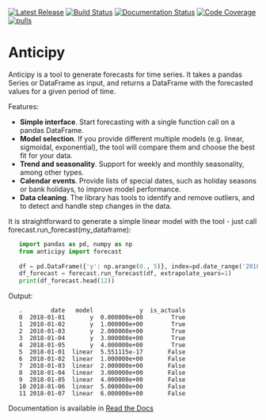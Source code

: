 [![Latest Release](https://img.shields.io/pypi/v/anticipy.svg)](https://img.shields.io/pypi/v/anticipy.svg)
[![Build Status](https://travis-ci.com/sky-uk/anticipy.svg?branch=master)](https://travis-ci.com/sky-uk/anticipy)
[![Documentation Status](https://readthedocs.org/projects/anticipy/badge/?version=latest)](https://anticipy.readthedocs.io/en/latest/?badge=latest)
[![Code Coverage](https://codecov.io/github/sky-uk/anticipy/branch/master/graph/badge.svg)](https://codecov.io/github/sky-uk/anticipy/)
[![pulls](https://img.shields.io/docker/pulls/skyuk/anticipy.svg)](https://hub.docker.com/r/skyuk/anticipy)



# Anticipy

Anticipy is a tool to generate forecasts for time series. It takes a pandas Series or DataFrame as input, and
returns a DataFrame with the forecasted values for a given period of time.

Features:

* **Simple interface**. Start forecasting with a single function call on a pandas DataFrame.
* **Model selection**. If you provide different multiple models (e.g. linear, sigmoidal, exponential), the tool will
  compare them and choose the best fit for your data.
* **Trend and seasonality**. Support for weekly and monthly seasonality, among other types.
* **Calendar events**. Provide lists of special dates, such as holiday seasons or bank holidays, to improve model
  performance.
* **Data cleaning**. The library has tools to identify and remove outliers, and to detect and handle step changes in
  the data.

It is straightforward to generate a simple linear model with the tool - just call forecast.run_forecast(my_dataframe):

```python
   import pandas as pd, numpy as np
   from anticipy import forecast
   
   df = pd.DataFrame({'y': np.arange(0., 5)}, index=pd.date_range('2018-01-01', periods=5, freq='D'))
   df_forecast = forecast.run_forecast(df, extrapolate_years=1)
   print(df_forecast.head(12))
```

Output:

```
   .        date   model             y  is_actuals
   0  2018-01-01       y  0.000000e+00        True
   1  2018-01-02       y  1.000000e+00        True
   2  2018-01-03       y  2.000000e+00        True
   3  2018-01-04       y  3.000000e+00        True
   4  2018-01-05       y  4.000000e+00        True
   5  2018-01-01  linear  5.551115e-17       False
   6  2018-01-02  linear  1.000000e+00       False
   7  2018-01-03  linear  2.000000e+00       False
   8  2018-01-04  linear  3.000000e+00       False
   9  2018-01-05  linear  4.000000e+00       False
   10 2018-01-06  linear  5.000000e+00       False
   11 2018-01-07  linear  6.000000e+00       False
```


Documentation is available in [Read the Docs](https://anticipy.readthedocs.io/en/latest/)
